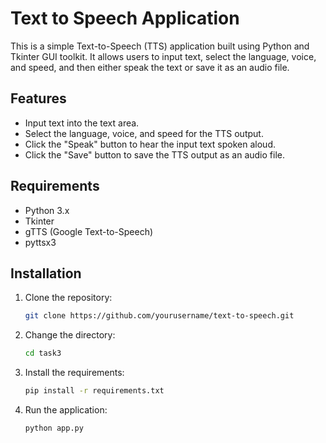 # Text to Speech Application

This is a simple Text-to-Speech (TTS) application built using Python and Tkinter GUI toolkit. It allows users to input text, select the language, voice, and speed, and then either speak the text or save it as an audio file.

## Features

- Input text into the text area.
- Select the language, voice, and speed for the TTS output.
- Click the "Speak" button to hear the input text spoken aloud.
- Click the "Save" button to save the TTS output as an audio file.

## Requirements

- Python 3.x
- Tkinter
- gTTS (Google Text-to-Speech)
- pyttsx3

## Installation

1. Clone the repository:

   ```bash
   git clone https://github.com/yourusername/text-to-speech.git
    ```

2. Change the directory:

    ```bash
   cd task3 
   ```

3. Install the requirements:

    ```bash
   pip install -r requirements.txt 
   ```


4. Run the application:

    ```bash
   python app.py 
   ```